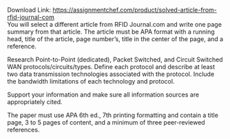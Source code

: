 Download Link: https://assignmentchef.com/product/solved-article-from-rfid-journal-com
<br>
You  will select a different article from RFID Journal.com and write one page summary from that article.  The article must be APA format with a running head, title of the article, page number’s, title in the center of the page, and a reference.




Research Point-to-Point (dedicated), Packet Switched, and Circuit Switched WAN protocols/circuits/types.  Define each protocol and describe at least two data transmission technologies associated with the protocol.  Include the bandwidth limitations of each technology and protocol.

Support your information and make sure all information sources are appropriately cited.

The paper must use APA 6th ed., 7th printing formatting and contain a title page, 3 to 5 pages of content, and a minimum of three peer-reviewed references.